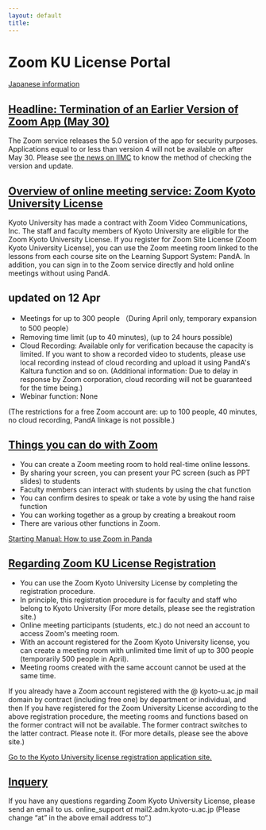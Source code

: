 ```yaml
---
layout: default
title: 
---
```


# Zoom KU License Portal 
[Japanese information](zoom)

<a id="anch00"></a>
## <a href="#anch00">Headline: Termination of an Earlier Version of Zoom App (May 30)</a>
The Zoom service releases the 5.0 version of the app for security
purposes. Applications equal to or less than version 4 will not be
available on after May 30. Please see [the news on IIMC](http://www.iimc.kyoto-u.ac.jp/en/whatsnew/information/detail/200528056163.html) to know the method of checking the version and update.

<a id="anch01"></a>
## <a href="#anch01">Overview of online meeting service: Zoom Kyoto University License</a>
Kyoto University has made a contract with Zoom Video Communications, Inc. The staff and faculty members of Kyoto University are eligible for the Zoom Kyoto University License. If you register for Zoom Site License (Zoom Kyoto University License), you can use the Zoom meeting room linked to the lessons from each course site on the Learning Support System: PandA. In addition, you can sign in to the Zoom service directly and hold online meetings without using PandA.

<a id="anch02"></a>
## <a href="#anch02"></a> updated on 12 Apr
- Meetings for up to 300 people （During April only, temporary expansion to 500 people）
- Removing time limit (up to 40 minutes), (up to 24 hours possible)
- Cloud Recording: Available only for verification because the capacity is limited. If you want to show a recorded video to students, please use local recording instead of cloud recording and upload it using PandA's Kaltura function and so on. (Additional information: Due to delay in response by Zoom corporation, cloud recording will not be guaranteed for the time being.)
- Webinar function: None

(The restrictions for a free Zoom account are: up to 100 people, 40 minutes, no cloud recording, PandA linkage is not possible.)

<!-- その他詳細なオプションについては以下 -->

<a id="anch03"></a>
## <a href="#anch03">Things you can do with Zoom</a>
- You can create a Zoom meeting room to hold real-time online lessons.
- By sharing your screen, you can present your PC screen (such as PPT slides) to students
- Faculty members can interact with students by using the chat function
- You can confirm desires to speak or take a vote by using the hand raise function
- You can working together as a group by creating a breakout room
- There are various other functions in Zoom.

[Starting Manual: How to use Zoom in Panda](https://www.iimc.kyoto-u.ac.jp/ja/services/lms/#panda-zoom)

<a id="anch04"></a>
## <a href="#anch04">Regarding Zoom KU License Registration</a>

- You can use the Zoom Kyoto University License by completing the registration procedure.
- In principle, this registration procedure is for faculty and staff who belong to Kyoto University (For more details, please see the registration site.)
- Online meeting participants (students, etc.) do not need an account to access Zoom's meeting room.
- With an account registered for the Zoom Kyoto University license, you can create a meeting room with unlimited time limit of up to 300 people (temporarily 500 people in April).
- Meeting rooms created with the same account cannot be used at the same time.

If you already have a Zoom account registered with the @ kyoto-u.ac.jp mail domain by contract (including free one) by department or individual, and then If you have registered for the Zoom University License according to the above registration procedure, the meeting rooms and functions based on the former contract will not be available. The former contract switches to the latter contract. Please note it. (For more details, please see the above site.)

[Go to the Kyoto University license registration application site.](https://kubar.rd.iimc.kyoto-u.ac.jp/zoom/)

<a id="anch07"></a>
## <a href="#anch08">Inquery</a>

If you have any questions regarding Zoom Kyoto University License, please send an email to us.
online_support _at_ mail2.adm.kyoto-u.ac.jp
(Please change “at” in the above email address to“.) 


